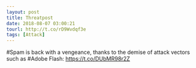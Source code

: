 ```yaml
---
layout: post
title: Threatpost
date: 2018-08-07 03:00:21
tourl: http://t.co/rD9Wvdqf3e
tags: [Attack]
---
```

#Spam is back with a vengeance, thanks to the demise of attack vectors such as #Adobe Flash: https://t.co/DUbMR98r2Z